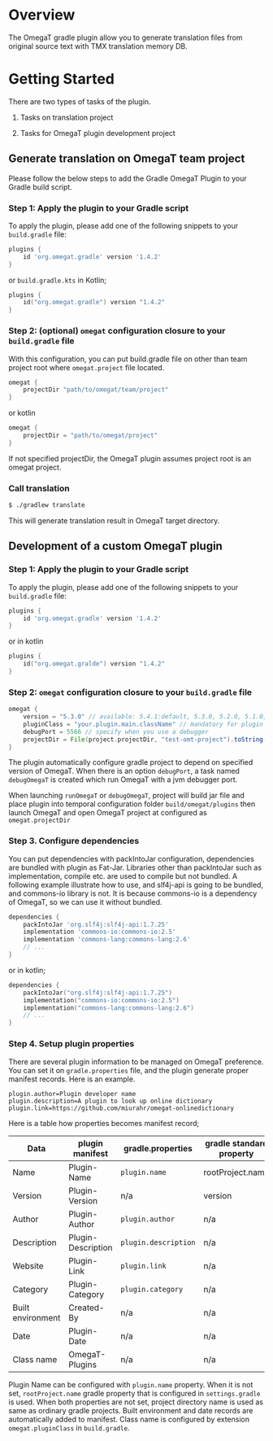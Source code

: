 # Overview

The OmegaT gradle plugin allow you to generate translation files from original source text
with TMX translation memory DB.

# Getting Started 

There are two types of tasks of the plugin.

1. Tasks on translation project

2. Tasks for OmegaT plugin development project


## Generate translation on OmegaT team project

Please follow the below steps to add the Gradle OmegaT Plugin to your Gradle build script.

### Step 1: Apply the plugin to your Gradle script

To apply the plugin, please add one of the following snippets to your `build.gradle` file:

```groovy
plugins {
    id 'org.omegat.gradle' version '1.4.2'
}
```
or `build.gradle.kts` in Kotlin;

```kotlin
plugins {
    id("org.omegat.gradle") version "1.4.2"
}
```

### Step 2: (optional) `omegat` configuration closure to your `build.gradle` file

With this configuration, you can put build.gradle file on other than team project root where `omegat.project` file located.

```groovy
omegat {
    projectDir "path/to/omegat/team/project"
}
```
or kotlin
```kotlin
omegat {
    projectDir = "path/to/omegat/project"
}
```

If not specified projectDir, the OmegaT plugin assumes project root is an omegat project.

###  Call translation

```bash
$ ./gradlew translate
```

This will generate translation result in OmegaT target directory.

## Development of a custom OmegaT plugin

### Step 1: Apply the plugin to your Gradle script

To apply the plugin, please add one of the following snippets to your `build.gradle` file:

```groovy
plugins {
    id 'org.omegat.gradle' version '1.4.2'
}
```
or in kotlin
```kotlin
plugins {
    id("org.omegat.gralde") version "1.4.2"
}
```

### Step 2: `omegat` configuration closure to your `build.gradle` file

```groovy
omegat {
    version = "5.3.0" // available: 5.4.1:default, 5.3.0, 5.2.0, 5.1.0, 5.0.0, 4.3.0
    pluginClass = "your.plugin.main.className" // mandatory for plugin development
    debugPort = 5566 // specify when you use a debugger
    projectDir = File(project.projectDir, "test-omt-project").toString()
}
```

The plugin automatically configure gradle project to depend on specified version of OmegaT.
When there is an option `debugPort`, a task named `debugOmegaT` is created which run OmegaT
with a jvm debugger port.

When launching `runOmegaT` or `debugOmegaT`, project will build jar file and place
plugin into temporal configuration folder `build/omegat/plugins` then launch OmegaT
and open OmegaT project at configured as `omegat.projectDir`

### Step 3. Configure dependencies

You can put dependencies with packIntoJar configuration, dependencies are bundled with plugin as Fat-Jar.
Libraries other than packIntoJar such as implementation, compile etc. are used to compile but not bundled.
A following example illustrate how to use, and slf4j-api is going to be bundled, and commons-io library is not.
It is because commons-io is a dependency of OmegaT, so we can use it without bundled.

```groovy
dependencies {
    packIntoJar 'org.slf4j:slf4j-api:1.7.25'
    implementation 'commons-io:commons-io:2.5'
    implementation 'commons-lang:commons-lang:2.6'
    // ...
}
```

or in kotlin;

```kotlin
dependencies {
    packIntoJar("org.slf4j:slf4j-api:1.7.25")
    implementation("commons-io:commons-io:2.5")
    implementation("commons-lang:commons-lang:2.6")
    // ...
}
```

### Step 4. Setup plugin properties

There are several plugin information to be managed on OmegaT preference.
You can set it on `gradle.properties` file, and the plugin generate proper manifest records.
Here is an example.

```properties
plugin.author=Plugin developer name
plugin.description=A plugin to look up online dictionary
plugin.link=https://github.com/miurahr/omegat-onlinedictionary
```

Here is a table how properties becomes manifest record;

| Data | plugin manifest | gradle.properties | gradle standard property |
| ---- | --------------- | ----------------- | ------------------------ |
| Name | Plugin-Name     | `plugin.name`     | rootProject.name         |
| Version | Plugin-Version | n/a             | version                  |
| Author | Plugin-Author | `plugin.author`   | n/a                      |
| Description | Plugin-Description | `plugin.description` | n/a         |
| Website     | Plugin-Link | `plugin.link`  | n/a                      |
| Category | Plugin-Category | `plugin.category` | n/a                  |
| Built environment | Created-By | n/a  | n/a                           |
| Date | Plugin-Date | n/a  | n/a                                       |
| Class name | OmegaT-Plugins | n/a  | n/a                              |

Plugin Name can be configured with `plugin.name` property. When it is not set,
`rootProject.name` gradle property that is configured in `settings.gradle` is used.
When both properties are not set, project directory name is used as
same as ordinary gradle projects.
Built environment and date records are automatically added to manifest.
Class name is configured by extension `omegat.pluginClass` in `build.gradle`.

